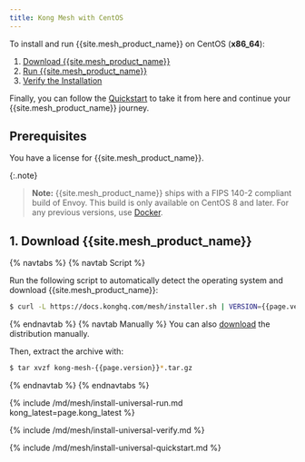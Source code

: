 ```yaml
---
title: Kong Mesh with CentOS
---
```


To install and run {{site.mesh_product_name}} on CentOS (**x86_64**):

1. [Download {{site.mesh_product_name}}](#1-download-kong-mesh)
1. [Run {{site.mesh_product_name}}](#2-run-kong-mesh)
1. [Verify the Installation](#3-verify-the-installation)

Finally, you can follow the [Quickstart](#4-quickstart) to take it from here
and continue your {{site.mesh_product_name}} journey.

## Prerequisites

You have a license for {{site.mesh_product_name}}.

{:.note}
> **Note:** {{site.mesh_product_name}} ships with a FIPS 140-2 compliant
build of Envoy. This build is only available on CentOS 8 and later. For any previous
versions, use [Docker](/mesh/{{page.kong_version}}/installation/docker/). 

## 1. Download {{site.mesh_product_name}}

{% navtabs %}
{% navtab Script %}

Run the following script to automatically detect the operating system and
download {{site.mesh_product_name}}:

```sh
$ curl -L https://docs.konghq.com/mesh/installer.sh | VERSION={{page.version}} sh -
```

{% endnavtab %}
{% navtab Manually %}
You can also [download]({{site.links.download}}/mesh-alpine/kong-mesh-{{page.version}}-centos-amd64.tar.gz)
the distribution manually.

Then, extract the archive with:

```sh
$ tar xvzf kong-mesh-{{page.version}}*.tar.gz
```
{% endnavtab %}
{% endnavtabs %}

{% include /md/mesh/install-universal-run.md kong_latest=page.kong_latest %}

{% include /md/mesh/install-universal-verify.md %}

{% include /md/mesh/install-universal-quickstart.md %}
